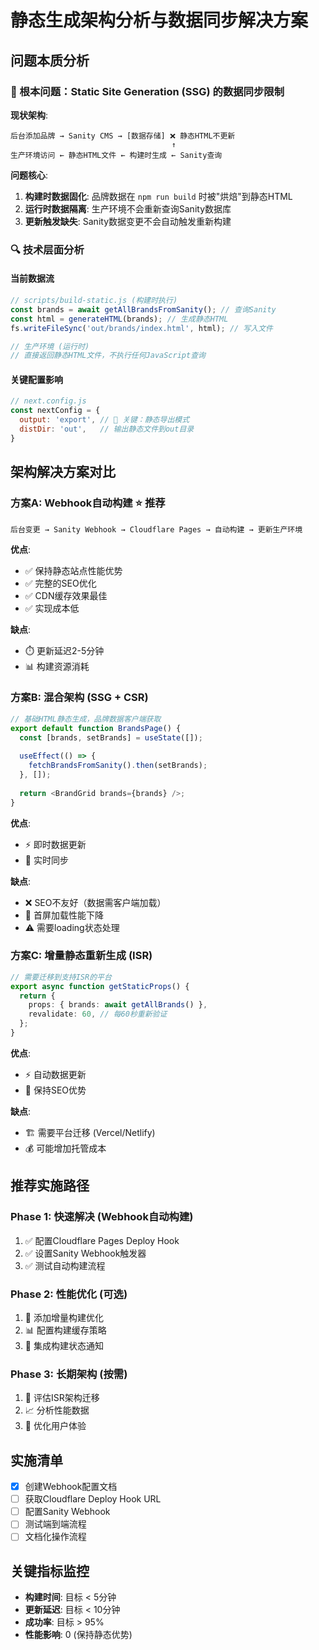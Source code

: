 # 静态生成架构分析与数据同步解决方案

## 问题本质分析

### 🎯 根本问题：Static Site Generation (SSG) 的数据同步限制

**现状架构**:
```
后台添加品牌 → Sanity CMS → [数据存储] ❌ 静态HTML不更新
                                    ↑
生产环境访问 ← 静态HTML文件 ← 构建时生成 ← Sanity查询
```

**问题核心**:
1. **构建时数据固化**: 品牌数据在 `npm run build` 时被"烘焙"到静态HTML
2. **运行时数据隔离**: 生产环境不会重新查询Sanity数据库
3. **更新触发缺失**: Sanity数据变更不会自动触发重新构建

### 🔍 技术层面分析

#### 当前数据流
```typescript
// scripts/build-static.js (构建时执行)
const brands = await getAllBrandsFromSanity(); // 查询Sanity
const html = generateHTML(brands); // 生成静态HTML
fs.writeFileSync('out/brands/index.html', html); // 写入文件

// 生产环境 (运行时)
// 直接返回静态HTML文件，不执行任何JavaScript查询
```

#### 关键配置影响
```javascript
// next.config.js
const nextConfig = {
  output: 'export', // 🔑 关键：静态导出模式
  distDir: 'out',   // 输出静态文件到out目录
}
```

## 架构解决方案对比

### 方案A: Webhook自动构建 ⭐ 推荐
```
后台变更 → Sanity Webhook → Cloudflare Pages → 自动构建 → 更新生产环境
```

**优点**:
- ✅ 保持静态站点性能优势
- ✅ 完整的SEO优化
- ✅ CDN缓存效果最佳
- ✅ 实现成本低

**缺点**:
- ⏱️ 更新延迟2-5分钟
- 📊 构建资源消耗

### 方案B: 混合架构 (SSG + CSR)
```typescript
// 基础HTML静态生成，品牌数据客户端获取
export default function BrandsPage() {
  const [brands, setBrands] = useState([]);
  
  useEffect(() => {
    fetchBrandsFromSanity().then(setBrands);
  }, []);
  
  return <BrandGrid brands={brands} />;
}
```

**优点**:
- ⚡ 即时数据更新
- 🔄 实时同步

**缺点**:
- ❌ SEO不友好（数据需客户端加载）
- 📱 首屏加载性能下降
- ⚠️ 需要loading状态处理

### 方案C: 增量静态重新生成 (ISR)
```typescript
// 需要迁移到支持ISR的平台
export async function getStaticProps() {
  return {
    props: { brands: await getAllBrands() },
    revalidate: 60, // 每60秒重新验证
  };
}
```

**优点**:
- ⚡ 自动数据更新
- 🎯 保持SEO优势

**缺点**:
- 🏗️ 需要平台迁移 (Vercel/Netlify)
- 💰 可能增加托管成本

## 推荐实施路径

### Phase 1: 快速解决 (Webhook自动构建)
1. ✅ 配置Cloudflare Pages Deploy Hook
2. ✅ 设置Sanity Webhook触发器
3. ✅ 测试自动构建流程

### Phase 2: 性能优化 (可选)
1. 🔧 添加增量构建优化
2. 📊 配置构建缓存策略
3. 🔔 集成构建状态通知

### Phase 3: 长期架构 (按需)
1. 🚀 评估ISR架构迁移
2. 📈 分析性能数据
3. 🎯 优化用户体验

## 实施清单

- [x] 创建Webhook配置文档
- [ ] 获取Cloudflare Deploy Hook URL
- [ ] 配置Sanity Webhook
- [ ] 测试端到端流程
- [ ] 文档化操作流程

## 关键指标监控

- **构建时间**: 目标 < 5分钟
- **更新延迟**: 目标 < 10分钟
- **成功率**: 目标 > 95%
- **性能影响**: 0 (保持静态优势)